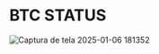 # BTC STATUS

![Captura de tela 2025-01-06 181352](https://github.com/user-attachments/assets/6a2c114e-1759-4422-bb9e-23b757ac7bb7)
